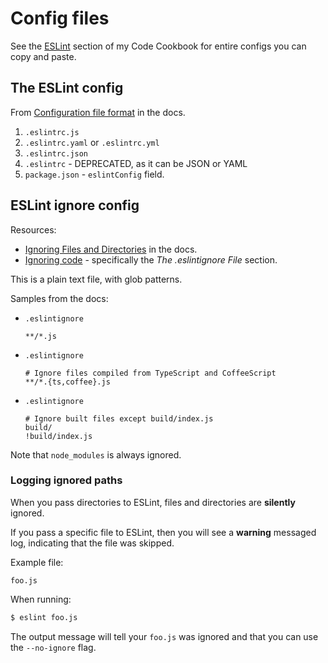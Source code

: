 # Config files

See the [ESLint](https://michaelcurrin.github.io/code-cookbook/recipes/javascript/format-and-lint/eslint.html) section of my Code Cookbook for entire configs you can copy and paste.


## The ESLint config

From [Configuration file format](https://eslint.org/docs/2.0.0/user-guide/configuring#configuration-file-formats) in the docs.

1. `.eslintrc.js`
2. `.eslintrc.yaml` or `.eslintrc.yml`
3. `.eslintrc.json`
4. `.eslintrc` - DEPRECATED, as it can be JSON or YAML
5. `package.json` - `eslintConfig` field.


## ESLint ignore config

Resources:

- [Ignoring Files and Directories](https://eslint.org/docs/2.0.0/user-guide/configuring#ignoring-files-and-directories) in the docs.
- [Ignoring code](https://eslint.org/docs/user-guide/configuring/ignoring-code) - specifically the _The .eslintignore File_ section.

This is a plain text file, with glob patterns.

Samples from the docs:

- `.eslintignore`
    ```
    **/*.js
    ```
- `.eslintignore`
    ```
    # Ignore files compiled from TypeScript and CoffeeScript
    **/*.{ts,coffee}.js
    ```
- `.eslintignore`
    ```
    # Ignore built files except build/index.js
    build/
    !build/index.js
    ```

Note that `node_modules` is always ignored.

### Logging ignored paths

When you pass directories to ESLint, files and directories are **silently** ignored.

If you pass a specific file to ESLint, then you will see a **warning** messaged log, indicating that the file was skipped.

Example file:

```
foo.js
```

When running:

```sh
$ eslint foo.js
```

The output message will tell your `foo.js` was ignored and that you can use the `--no-ignore` flag.
